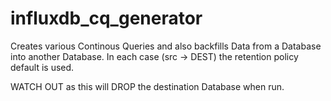 # influxdb_cq_generator

Creates various Continous Queries and also backfills Data from a Database into another Database.
In each case (src -> DEST) the retention policy default is used.

WATCH OUT as this will DROP the destination Database when run.
